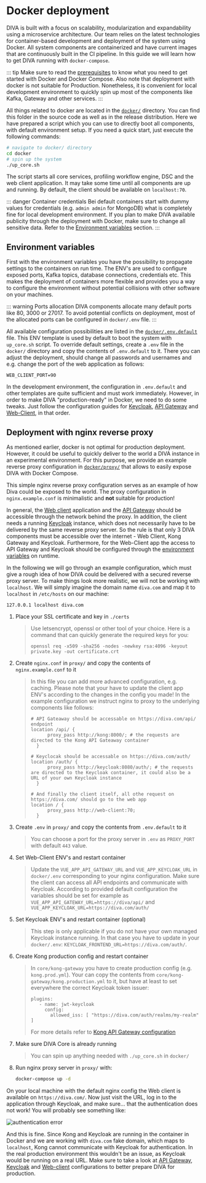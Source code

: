 # Docker deployment

DIVA is built with a focus on scalability, modularization and expandability using a microservice architecture.
Our team relies on the latest technologies for container-based development and deployment of the system using Docker.
All system components are containerized and have current images that are continuously built in the CI pipeline.
In this guide we will learn how to get DIVA running with `docker-compose`.

::: tip
Make sure to read the [prerequisites](./README.md) to know what you need to get started with Docker and Docker Compose.
Also note that deployment with docker is not suitable for Production.
Nonetheless, it is convenient for local development  environment to quickly spin up most of the components like Kafka, Gateway and other services.
:::

All things related to docker are located in the [`docker/`](https://github.com/FraunhoferISST/diva/blob/master/docker)
directory. You can find this folder in the source code as well as in the release distribution.
Here we have prepared a script which you can use to directly boot all components, with default environment setup.
If you need a quick start, just execute the following commands:

```bash
# navigate to docker/ directory
cd docker
# spin up the system
./up_core.sh
```

The script starts all core services, profiling workflow engine, DSC and the web client application.
It may take some time until all components are up and running.
By default, the client should be available on `localhost:70`.

::: danger Container credentials
Bei default containers start with dummy values for credentials (e.g. `admin admin` for MongoDB) what is completely fine for local development environment.
If you plan to make DIVA available publicity through the deployment with Docker, make sure to change all sensitive data.
Refer to the [Environment variables](#environment-variables) section.
:::

## Environment variables

First with the environment variables you have the possibility to propagate settings to the containers on run time.
The ENV's are used to configure exposed ports, Kafka topics, database connections, credentials etc.
This makes the deployment  of containers more flexible and provides you a way to configure the environment without potential collisions with other software on your machines.

::: warning Ports allocation
DIVA components allocate many default ports like 80, 3000 or 27017.
To avoid potential conflicts on deployment, most of the allocated ports can be configured in `docker/.env` file.
:::

All available configuration possibilities are listed in the [`docker/.env.default`](https://github.com/FraunhoferISST/diva/blob/master/docker/.env.default) file.
This ENV template is used by default to boot the system with `up_core.sh` script. To override default settings, create 
a `.env` file in the `docker/` directory and copy the contents of `.env.default` to it. There you can adjust the deployment, 
should change all passwords and usernames and e.g. change the port of the web application as follows:

```env
WEB_CLIENT_PORT=90
```

In the development environment, the configuration in `.env.default` and other templates are quite sufficient and must work immediately.
However, in order to make DIVA "production-ready" in Docker, we need to do some tweaks. Just follow the configuration guides for
[Keycloak](../architecture/keycloak.md#configuration), [API Gateway](../architecture/gateway.md#configuration) and [Web-Client](../architecture/web-client.md#configuration), in that order.

## Deployment with nginx reverse proxy

As mentioned earlier, docker is not optimal for production deployment. However, it could be useful to quickly deliver to the world a 
DIVA instance in an experimental environment. For this purpose, we provide an example reverse proxy configuration in 
[`docker/proxy/`](https://github.com/FraunhoferISST/diva/blob/master/docker/proxy/) that allows 
to easily expose DIVA with Docker Compose.

This simple nginx reverse proxy configuration serves as an example of how Diva could be exposed to the world. The proxy
configuration in `nginx.example.conf` is minimalistic and **not** suitable for production! 

In general, the [Web client](../architecture/web-client.md) application and the [API Gateway](../architecture/gateway.md)
should be accessible through the network behind the proxy. 
In addition, the client needs a running [Keycloak](../architecture/keycloak.md) instance, which does not necessarily have to be delivered by the same 
reverse proxy server. So the rule is that only 3 DIVA components must be accessible over the internet - Web Client, 
Kong Gateway and Keycloak. Furthermore, for the Web-Client app the access to API Gateway and Keycloak should be configured 
through the [environment variables](#environment-variables) on runtime.

In the following we will go through an example configuration, which must give a rough idea of how DIVA could be delivered with a secured reverse proxy server.
To make things look more realistic, we will not be working with `localhost`. We will simply imagine the domain name `diva.com` and map it to `localhost`
in `/etc/hosts` on our machine:
```shell
127.0.0.1 localhost diva.com
```

1. Place your SSL certificate and key in `./certs`
   > Use letsencrypt, openssl or other tool of your choice. Here is a command that can quickly generate the required keys for you:
   > ```
   > openssl req -x509 -sha256 -nodes -newkey rsa:4096 -keyout private.key -out certificate.crt
   > ```
2. Create `nginx.conf` in `proxy/` and copy the contents of `nginx.example.conf` to it
   > In this file you can add more advanced configuration, e.g. caching. 
   > Please note that your have to update the client app ENV's according to the changes in the config you made!
   > In the example configuration we instruct nginx to proxy to the underlying components like follows:
   > ```nginx configuration
   > # API Gateaway should be accessable on https://diva.com/api/ endpoint
   > location /api/ {
   >       proxy_pass http://kong:8000/; # the requests are directed to the Kong API Gateaway container
   >   }
   > ```
   > ```nginx configuration
   > # Keyclocak should be accessable on https://diva.com/auth/
   > location /auth/ {
   >       proxy_pass http://keycloak:8080/auth/; # the requests are directed to the Keycloak container, it could also be a URL of your own Keycloak instance
   >   }
   > ```
   > ```nginx configuration
   > # And finally the client itself, all othe request on https://diva.com/ should go to the web app
   > location / {
   >       proxy_pass http://web-client:70;
   >   }
   > ```
3. Create `.env` in `proxy/` and copy the contents from `.env.default` to it
   > You can choose a port for the proxy server in `.env` as `PROXY_PORT` with default `443` value.
4. Set Web-Client ENV's and restart container
   > Update the `VUE_APP_API_GATEWAY_URL` and `VUE_APP_KEYCLOAK_URL` in `docker/.env` corresponding to your nginx configuration.
   > Make sure the client can access all API endpoints and communicate with Keycloak. According to provided default configuration
   > the variables should be set for example as `VUE_APP_API_GATEWAY_URL=https://diva/api/` and `VUE_APP_KEYCLOAK_URL=https://diva.com/auth/`
5. Set Keycloak ENV's and restart container (optional)
   > This step is only applicable if you do not have your own managed Keycloak instance running. In that case you have to update
   > in your `docker/.env`: `KEYCLOAK_FRONTEND_URL=https://diva.com/auth/`.
6. Create Kong production config and restart container
   > In `core/kong-gateway` you have to create production config (e.g. `kong.prod.yml`). Your can copy the contents from
   > `core/kong-gateway/kong.production.yml` to it, but have at least to set everywhere the correct Keycloak token issuer:
   > ```
   > plugins:
   >    - name: jwt-keycloak
   >      config:
   >        allowed_iss: [ "https://diva.com/auth/realms/my-realm" ]
   > ```
   > For more details refer to [Kong API Gateway configuration](../architecture/gateway.md)
7. Make sure DIVA Core is already running
   > You can spin up anything needed with `./up_core.sh` in `docker/`
8. Run nginx proxy server in `proxy/` with:
   ```bash
   docker-compose up -d
   ```
On your local machine with the default nginx config the Web client is available on `https://diva.com/`. Now just visit the URL,
log in to the application through Keycloak, and make sure... that the authentication does not work! You will probably see something like:

<div class="flex justify-center">
    <img class="rounded-lg" :src="$withBase('/assets/proxy_client_error.png')" alt="authentication error">
</div>

And this is fine. Since Kong and Keycloak are running in the container in Docker and we are working with `diva.com` fake domain, 
which maps to `localhost`, Kong cannot communicate with Keycloak for authentication. In the real production environment this wouldn't be
an issue, as Keycloak would be running on a real URL. Make sure to take a look at [API Gateway](./configuration.md#kong-gateway),
[Keycloak](./configuration.md#keycloak) and [Web-client](./configuration.md#web-client) configurations to better prepare
DIVA for production.
